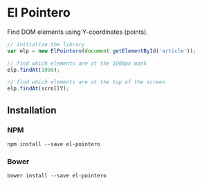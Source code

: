 # El Pointero
Find DOM elements using Y-coordinates (points).

```javascript
// initialize the library
var elp = new ElPointero(document.getElementById('article'));

// find which elements are at the 1000px mark
elp.findAt(1000);

// find which elements are at the top of the screen
elp.findAt(scrollY);
```

## Installation
### NPM

```shell
npm install --save el-pointero
```

### Bower

```shell
bower install --save el-pointero
```
